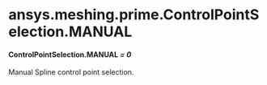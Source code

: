 # ansys.meshing.prime.ControlPointSelection.MANUAL



#### ControlPointSelection.MANUAL *= 0*

Manual Spline control point selection.

<!-- !! processed by numpydoc !! -->
